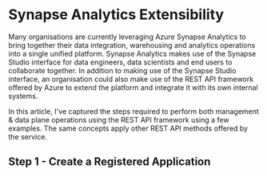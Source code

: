 # Synapse Analytics Extensibility

Many organisations are currently leveraging Azure Synapse Analytics to bring together their data integration, warehousing and analytics operations into a single unified platform. Synapse Analytics makes use of the Synapse Studio interface for data engineers, data scientists and end users to collaborate together. In addition to making use of the Synapse Studio interface, an organisation could also make use of the REST API framework offered by Azure to extend the platform and integrate it with its own internal systems.

In this article, I've captured the steps required to perform both management & data plane operations using the REST API framework using a few examples. The same concepts apply other REST API methods offered by the service.

## Step 1 - Create a Registered Application


